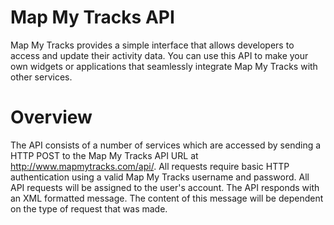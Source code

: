 Map My Tracks API
===

Map My Tracks provides a simple interface that allows developers to access and update their activity data. You can use this API to make your own widgets or applications that seamlessly integrate Map My Tracks with other services.

Overview
==

The API consists of a number of services which are accessed by sending a HTTP POST to the Map My Tracks API URL at http://www.mapmytracks.com/api/. All requests require basic HTTP authentication using a valid Map My Tracks username and password. All API requests will be assigned to the user's account. The API responds with an XML formatted message. The content of this message will be dependent on the type of request that was made.
